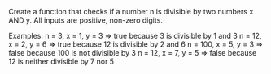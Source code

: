 Create a function that checks if a number n is divisible by two numbers x AND y. All inputs are positive, non-zero digits.

Examples:
n = 3, x = 1, y = 3 => true because 3 is divisible by 1 and 3
n = 12, x = 2, y = 6 => true because 12 is divisible by 2 and 6
n = 100, x = 5, y = 3 => false because 100 is not divisible by 3
n = 12, x = 7, y = 5 => false because 12 is neither divisible by 7 nor 5

